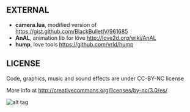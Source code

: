 EXTERNAL
----

* **camera.lua**, modified version of https://gist.github.com/BlackBulletIV/961685
* **AnAL**, animation lib for löve http://love2d.org/wiki/AnAL
* **hump**, love tools https://github.com/vrld/hump


LICENSE
---
Code, graphics, music and sound effects are under CC-BY-NC license

More info at http://creativecommons.org/licenses/by-nc/3.0/es/

![alt tag](http://i.creativecommons.org/l/by/3.0/88x31.png)

